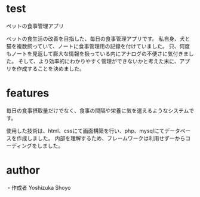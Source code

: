 # test
ペットの食事管理アプリ

ペットの食生活の改善を目指した、毎日の食事管理アプリです。
私自身、犬と猫を複数飼っていて、ノートに食事管理用の記録を付けていました。
只、何度もノートを見返して膨大な情報を扱っている内にアナログの不便さに気付きました。
そして、より効率的にわかりやすく管理ができないかと考えた末に、アプリを作成することを決めました。
# features

毎日の食事摂取量だけでなく、食事の間隔や栄養に気を遣えるようなシステムです。

使用した技術は、html、cssにて画面構築を行い、php、mysqlにてデータベースを作成しました。
内部を理解するため、フレームワークは利用せず一からコーディングをしました。

# author

・作成者
Yoshizuka Shoyo

